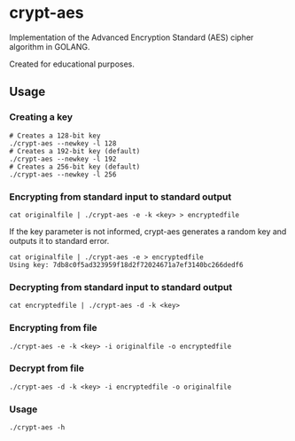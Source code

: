 # crypt-aes

Implementation of the Advanced Encryption Standard (AES) cipher algorithm in GOLANG.

Created for educational purposes.

## Usage

### Creating a key
```
# Creates a 128-bit key
./crypt-aes --newkey -l 128
# Creates a 192-bit key (default)
./crypt-aes --newkey -l 192
# Creates a 256-bit key (default)
./crypt-aes --newkey -l 256
```
### Encrypting from standard input to standard output
```
cat originalfile | ./crypt-aes -e -k <key> > encryptedfile
```
If the key parameter is not informed, crypt-aes generates a random key and outputs it to standard error.
```
cat originalfile | ./crypt-aes -e > encryptedfile
Using key: 7db8c0f5ad323959f18d2f72024671a7ef3140bc266dedf6
```
### Decrypting from standard input to standard output
```
cat encryptedfile | ./crypt-aes -d -k <key>
```
### Encrypting from file
```
./crypt-aes -e -k <key> -i originalfile -o encryptedfile
```
### Decrypt from file
```
./crypt-aes -d -k <key> -i encryptedfile -o originalfile
```
### Usage
```
./crypt-aes -h
```
